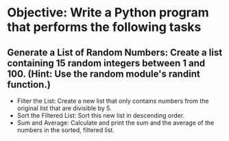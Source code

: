 # Objective: Write a Python program that performs the following tasks
## Generate a List of Random Numbers: Create a list containing 15 random integers between 1 and 100. (Hint: Use the random module's randint function.)
- Filter the List: Create a new list that only contains numbers from the original list that are divisible by 5.
- Sort the Filtered List: Sort this new list in descending order.
- Sum and Average: Calculate and print the sum and the average of the numbers in the sorted, filtered list.
